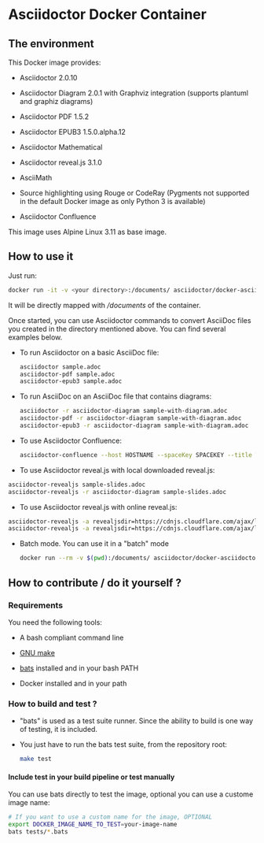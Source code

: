 # Asciidoctor Docker Container

## The environment

This Docker image provides:

  - Asciidoctor 2.0.10

  - Asciidoctor Diagram 2.0.1 with Graphviz integration (supports plantuml and graphiz diagrams)

  - Asciidoctor PDF 1.5.2

  - Asciidoctor EPUB3 1.5.0.alpha.12

  - Asciidoctor Mathematical

  - Asciidoctor reveal.js 3.1.0

  - AsciiMath

  - Source highlighting using Rouge or CodeRay (Pygments not supported in the default Docker image as only Python 3 is available)

  - Asciidoctor Confluence

This image uses Alpine Linux 3.11 as base image.

## How to use it

Just run:

``` bash
docker run -it -v <your directory>:/documents/ asciidoctor/docker-asciidoctor
```

It will be directly mapped with */documents* of the container.

Once started, you can use Asciidoctor commands to convert AsciiDoc files you created in the directory mentioned above. You can find several examples below.

  - To run Asciidoctor on a basic AsciiDoc file:

    ``` bash
    asciidoctor sample.adoc
    asciidoctor-pdf sample.adoc
    asciidoctor-epub3 sample.adoc
    ```

  - To run AsciiDoc on an AsciiDoc file that contains diagrams:

    ``` bash
    asciidoctor -r asciidoctor-diagram sample-with-diagram.adoc
    asciidoctor-pdf -r asciidoctor-diagram sample-with-diagram.adoc
    asciidoctor-epub3 -r asciidoctor-diagram sample-with-diagram.adoc
    ```

  - To use Asciidoctor Confluence:

    ``` bash
    asciidoctor-confluence --host HOSTNAME --spaceKey SPACEKEY --title TITLE --username USER --password PASSWORD sample.adoc
    ```

  - To use Asciidoctor reveal.js with local downloaded reveal.js:

<!-- end list -->

``` bash
asciidoctor-revealjs sample-slides.adoc
asciidoctor-revealjs -r asciidoctor-diagram sample-slides.adoc
```

  - To use Asciidoctor reveal.js with online reveal.js:

<!-- end list -->

``` bash
asciidoctor-revealjs -a revealjsdir=https://cdnjs.cloudflare.com/ajax/libs/reveal.js/3.8.0 sample-slides.adoc
asciidoctor-revealjs -a revealjsdir=https://cdnjs.cloudflare.com/ajax/libs/reveal.js/3.8.0 -r asciidoctor-diagram sample-slides.adoc
```

  - Batch mode. You can use it in a "batch" mode

    ``` bash
    docker run --rm -v $(pwd):/documents/ asciidoctor/docker-asciidoctor asciidoctor-pdf index.adoc
    ```

## How to contribute / do it yourself ?

### Requirements

You need the following tools:

  - A bash compliant command line

  - [GNU make](http://man7.org/linux/man-pages/man1/make.1.html)

  - [bats](https://github.com/sstephenson/bats) installed and in your bash PATH

  - Docker installed and in your path

### How to build and test ?

  - "bats" is used as a test suite runner. Since the ability to build is one way of testing, it is included.

  - You just have to run the bats test suite, from the repository root:

    ``` bash
    make test
    ```

#### Include test in your build pipeline or test manually

You can use bats directly to test the image, optional you can use a custome image name:

``` bash
# If you want to use a custom name for the image, OPTIONAL
export DOCKER_IMAGE_NAME_TO_TEST=your-image-name
bats tests/*.bats
```
